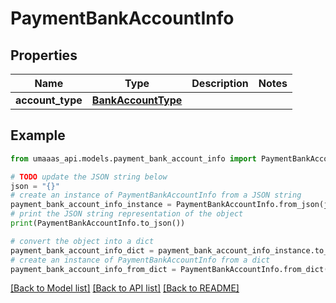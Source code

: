 # PaymentBankAccountInfo


## Properties

Name | Type | Description | Notes
------------ | ------------- | ------------- | -------------
**account_type** | [**BankAccountType**](BankAccountType.md) |  | 

## Example

```python
from umaaas_api.models.payment_bank_account_info import PaymentBankAccountInfo

# TODO update the JSON string below
json = "{}"
# create an instance of PaymentBankAccountInfo from a JSON string
payment_bank_account_info_instance = PaymentBankAccountInfo.from_json(json)
# print the JSON string representation of the object
print(PaymentBankAccountInfo.to_json())

# convert the object into a dict
payment_bank_account_info_dict = payment_bank_account_info_instance.to_dict()
# create an instance of PaymentBankAccountInfo from a dict
payment_bank_account_info_from_dict = PaymentBankAccountInfo.from_dict(payment_bank_account_info_dict)
```
[[Back to Model list]](../README.md#documentation-for-models) [[Back to API list]](../README.md#documentation-for-api-endpoints) [[Back to README]](../README.md)


